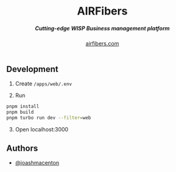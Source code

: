 <div align="center">
    <h1 align="center">AIRFibers</h1>
    <h5>Cutting-edge WISP Business management platform</h5>
</div>

<div align="center">
  <a href="https://airfibers.com">airfibers.com</a>
</div>
<br/>

## Development

1. Create `/apps/web/.env`

2. Run

  ```bash
  pnpm install
  pnpm build
  pnpm turbo run dev --filter=web
  ```

3. Open localhost:3000

## Authors

- [@joashmacenton](https://twitter.com/joashmacenton)
